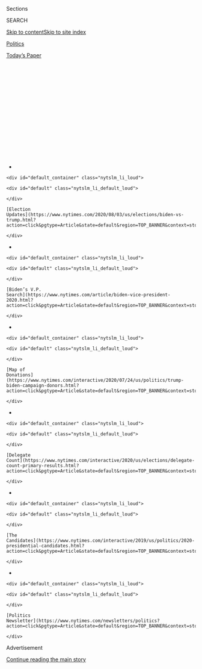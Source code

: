 <div id="app">

<div>

<div>

<div>

<div class="NYTAppHideMasthead css-1q2w90k e1suatyy0">

<div class="section css-ui9rw0 e1suatyy2">

<div class="css-eph4ug er09x8g0">

<div class="css-6n7j50">

</div>

<span class="css-1dv1kvn">Sections</span>

<div class="css-10488qs">

<span class="css-1dv1kvn">SEARCH</span>

</div>

[Skip to content](#site-content)[Skip to site
index](#site-index)

</div>

<div id="masthead-section-label" class="css-1wr3we4 eaxe0e00">

[Politics](https://www.nytimes.com/section/politics)

</div>

<div class="css-10698na e1huz5gh0">

</div>

</div>

<div id="masthead-bar-one" class="section hasLinks css-15hmgas e1csuq9d3">

<div class="css-uqyvli e1csuq9d0">

</div>

<div class="css-1uqjmks e1csuq9d1">

</div>

<div class="css-9e9ivx">

[](https://myaccount.nytimes.com/auth/login?response_type=cookie&client_id=vi)

</div>

<div class="css-1bvtpon e1csuq9d2">

[Today’s
Paper](https://www.nytimes.com/section/todayspaper)

</div>

</div>

</div>

</div>

<div data-aria-hidden="false">

<div id="site-content" data-role="main">

<div>

<div class="css-1aor85t" style="opacity:0.000000001;z-index:-1;visibility:hidden">

<div class="css-1hqnpie">

<div class="css-epjblv">

<span class="css-17xtcya">[Politics](/section/politics)</span><span class="css-x15j1o">|</span><span class="css-fwqvlz">Mail
Delays Fuel Concern Trump Is Undercutting Postal System Ahead of
Voting</span>

</div>

<div class="css-k008qs">

<div class="css-1iwv8en">

<span class="css-18z7m18"></span>

<div>

</div>

</div>

<span class="css-1n6z4y">https://nyti.ms/318HPh8</span>

<div class="css-1705lsu">

<div class="css-4xjgmj">

<div class="css-4skfbu" data-role="toolbar" data-aria-label="Social Media Share buttons, Save button, and Comments Panel with current comment count" data-testid="share-tools">

  - 
  - 
  - 
  - 
    
    <div class="css-6n7j50">
    
    </div>

  - 
  - 

</div>

</div>

</div>

</div>

</div>

</div>

<div id="NYT_TOP_BANNER_REGION" class="css-13pd83m">

<div>

<div id="styln-elections-notifications-menu" class="section interactive-content interactive-size-medium css-1edisqu">

<div class="css-17ih8de interactive-body">

<div class="nytslm_innerContainer" data-aria-live="polite">

<div class="nytslm_title">

</div>

  - 
    
    <div id="default_container" class="nytslm_li_loud">
    
    <div id="default" class="nytslm_li_default_loud">
    
    </div>
    
    [Election
    Updates](https://www.nytimes.com/2020/08/03/us/elections/biden-vs-trump.html?action=click&pgtype=Article&state=default&region=TOP_BANNER&context=storylines_menu)
    
    </div>

  - 
    
    <div id="default_container" class="nytslm_li_loud">
    
    <div id="default" class="nytslm_li_default_loud">
    
    </div>
    
    [Biden’s V.P.
    Search](https://www.nytimes.com/article/biden-vice-president-2020.html?action=click&pgtype=Article&state=default&region=TOP_BANNER&context=storylines_menu)
    
    </div>

  - 
    
    <div id="default_container" class="nytslm_li_loud">
    
    <div id="default" class="nytslm_li_default_loud">
    
    </div>
    
    [Map of
    Donations](https://www.nytimes.com/interactive/2020/07/24/us/politics/trump-biden-campaign-donors.html?action=click&pgtype=Article&state=default&region=TOP_BANNER&context=storylines_menu)
    
    </div>

  - 
    
    <div id="default_container" class="nytslm_li_loud">
    
    <div id="default" class="nytslm_li_default_loud">
    
    </div>
    
    [Delegate
    Count](https://www.nytimes.com/interactive/2020/us/elections/delegate-count-primary-results.html?action=click&pgtype=Article&state=default&region=TOP_BANNER&context=storylines_menu)
    
    </div>

  - 
    
    <div id="default_container" class="nytslm_li_loud">
    
    <div id="default" class="nytslm_li_default_loud">
    
    </div>
    
    [The
    Candidates](https://www.nytimes.com/interactive/2019/us/politics/2020-presidential-candidates.html?action=click&pgtype=Article&state=default&region=TOP_BANNER&context=storylines_menu)
    
    </div>

  - 
    
    <div id="default_container" class="nytslm_li_loud">
    
    <div id="default" class="nytslm_li_default_loud">
    
    </div>
    
    [Politics
    Newsletter](https://www.nytimes.com/newsletters/politics?action=click&pgtype=Article&state=default&region=TOP_BANNER&context=storylines_menu)
    
    </div>

</div>

</div>

</div>

</div>

</div>

<div id="top-wrapper" class="css-1sy8kpn">

<div id="top-slug" class="css-l9onyx">

Advertisement

</div>

[Continue reading the main
story](#after-top)

<div class="ad top-wrapper" style="text-align:center;height:100%;display:block;min-height:250px">

<div id="top" class="place-ad" data-position="top" data-size-key="top">

</div>

</div>

<div id="after-top">

</div>

</div>

<div>

<div id="sponsor-wrapper" class="css-1hyfx7x">

<div id="sponsor-slug" class="css-19vbshk">

Supported by

</div>

[Continue reading the main
story](#after-sponsor)

<div id="sponsor" class="ad sponsor-wrapper" style="text-align:center;height:100%;display:block">

</div>

<div id="after-sponsor">

</div>

</div>

<div class="css-186x18t">

</div>

<div class="css-1vkm6nb ehdk2mb0">

# Mail Delays Fuel Concern Trump Is Undercutting Postal System Ahead of Voting

</div>

The president’s long campaign against the Postal Service is intersecting
with his assault on mail-in voting amid concerns that he has politicized
oversight of the agency.

<div class="css-79elbk" data-testid="photoviewer-wrapper">

<div class="css-z3e15g" data-testid="photoviewer-wrapper-hidden">

</div>

<div class="css-1a48zt4 ehw59r15" data-testid="photoviewer-children">

![<span class="css-16f3y1r e13ogyst0" data-aria-hidden="true">The Postal
Service, which runs more than 31,000 post offices in the United States,
has struggled financially for years, in part because of its legal
obligation to deliver mail
everywhere.</span><span class="css-cnj6d5 e1z0qqy90" itemprop="copyrightHolder"><span class="css-1ly73wi e1tej78p0">Credit...</span><span><span>Paul
Ratje/Agence France-Presse — Getty
Images</span></span></span>](https://static01.nyt.com/images/2020/07/31/multimedia/31dc-postal/merlin_172107963_a2c16fe7-bd41-4b56-8445-524d4cce31e7-articleLarge.jpg?quality=75&auto=webp&disable=upscale)

</div>

</div>

<div class="css-18e8msd">

<div class="css-vp77d3 epjyd6m0">

<div class="css-1baulvz">

By [<span class="css-1baulvz" itemprop="name">Michael D.
Shear</span>](https://www.nytimes.com/by/michael-d-shear),
[<span class="css-1baulvz" itemprop="name">Hailey
Fuchs</span>](https://www.nytimes.com/by/hailey-fuchs) and
[<span class="css-1baulvz last-byline" itemprop="name">Kenneth P.
Vogel</span>](https://www.nytimes.com/by/kenneth-p-vogel)

</div>

</div>

  - July 31,
    2020

  - 
    
    <div class="css-4xjgmj">
    
    <div class="css-d8bdto" data-role="toolbar" data-aria-label="Social Media Share buttons, Save button, and Comments Panel with current comment count" data-testid="share-tools">
    
      - 
      - 
      - 
      - 
        
        <div class="css-6n7j50">
        
        </div>
    
      - 
      - 
    
    </div>
    
    </div>

</div>

</div>

<div class="section meteredContent css-1r7ky0e" name="articleBody" itemprop="articleBody">

<div class="css-1fanzo5 StoryBodyCompanionColumn">

<div class="css-53u6y8">

WASHINGTON — Welcome to the next election battleground: the post office.

President Trump’s yearslong assault on the Postal Service and his
increasingly dire warnings about the dangers of [voting by
mail](https://www.nytimes.com/2020/08/03/us/politics/trump-mail-in-voting.html)
are colliding as the presidential campaign enters its final months. The
result has been to generate new concerns about how he could influence an
election conducted during a pandemic in which greater-than-ever numbers
of voters will submit their ballots by mail.

In tweet after all-caps tweet, Mr. Trump has warned that allowing people
to vote by mail will result in a “[CORRUPT
ELECTION](https://twitter.com/realDonaldTrump/status/1285540318503407622?s=20)”
that will “[LEAD TO THE END OF OUR GREAT REPUBLICAN
PARTY](https://twitter.com/realDonaldTrump/status/1266172570983940101?s=20)”
and become the “[SCANDAL OF OUR
TIMES](https://twitter.com/realDonaldTrump/status/1275024974579982336?s=20).”
He has predicted that children will steal ballots out of mailboxes. On
Thursday, he [dangled the idea of delaying the
election](https://twitter.com/realDonaldTrump/status/1288818160389558273)
instead.

Members of Congress and state officials in [both parties rejected the
president’s
suggestion](https://www.nytimes.com/2020/07/30/us/politics/trump-delay-2020-election.html)
and his claim that mail-in ballots would result in widespread fraud. But
they are warning that a huge wave of ballots could overwhelm mail
carriers unless the Postal Service, in financial difficulty for years,
receives emergency funding that Republicans are blocking during
negotiations over another pandemic relief bill.

At the same time, the mail system is being undercut in ways set in
motion by Mr. Trump. Fueled by animus for Jeff Bezos, the founder of
Amazon, and surrounded by advisers who have long called for privatizing
the post office, Mr. Trump and his appointees have begun taking
cost-cutting steps that appear to have led to slower and less reliable
delivery.

</div>

</div>

<div class="css-1fanzo5 StoryBodyCompanionColumn">

<div class="css-53u6y8">

In recent weeks, at the direction of a Trump campaign megadonor who was
[recently named the postmaster
general](https://www.nytimes.com/2020/05/07/us/politics/postmaster-general-louis-dejoy.html),
the service has stopped paying mail carriers and clerks the overtime
necessary to ensure that deliveries can be completed each day. That and
other changes have led to reports of letters and packages being delayed
by as many as several days.

Voting rights groups say it is a recipe for disaster.

“We have an underfunded state and local election system and a deliberate
slowdown in the Postal Service,” said Wendy Fields, the executive
director of the Democracy Initiative, a coalition of voting and civil
rights groups. She said the president was “deliberately orchestrating
suppression and using the post office as a tool to do it.”

Kim Wyman, the Republican secretary of state in Washington, one of five
states where mail-in balloting is universal, said Wednesday on NPR’s
“1A” program that “election officials are very concerned, if the
post office is reducing service, that we will be able to get ballots to
people in time.”

During [his eulogy on Thursday for Representative John
Lewis](https://www.nytimes.com/2020/07/30/us/obama-eulogy-john-lewis-full-transcript.html),
former President Barack Obama lamented what he said was a continuing
effort to attack voting rights “with surgical precision, even
undermining the Postal Service in the run-up to an election that is
going to be dependent on mailed-in ballots so people don’t get sick.”

</div>

</div>

<div class="css-1fanzo5 StoryBodyCompanionColumn">

<div class="css-53u6y8">

Louis DeJoy, the postmaster general, defended the changes, saying in a
statement that the ban on overtime was intended to “improve operational
efficiency” and to “ensure that we meet our service standards.”

</div>

</div>

<div class="css-79elbk" data-testid="photoviewer-wrapper">

<div class="css-z3e15g" data-testid="photoviewer-wrapper-hidden">

</div>

<div class="css-1a48zt4 ehw59r15" data-testid="photoviewer-children">

![<span class="css-16f3y1r e13ogyst0" data-aria-hidden="true">Louis
DeJoy, the postmaster general, is a longtime Republican fund-raiser who
has contributed more than $1.5 million to President Trump’s
campaigns.</span><span class="css-cnj6d5 e1z0qqy90" itemprop="copyrightHolder"><span class="css-1ly73wi e1tej78p0">Credit...</span><span>Kim
Walker/Elon University, via Associated
Press</span></span>](https://static01.nyt.com/images/2020/07/31/multimedia/31dc-postal2/31dc-postal2-articleLarge.jpg?quality=75&auto=webp&disable=upscale)

</div>

</div>

<div class="css-1fanzo5 StoryBodyCompanionColumn">

<div class="css-53u6y8">

Mr. DeJoy declined to be interviewed. David Partenheimer, a spokesman
for the Postal Service, said that the nation’s post offices had “ample
capacity to adjust our nationwide processing and delivery network to
meet projected election and political mail volume, including any
additional volume that may result as a response to the Covid-19
pandemic.”

<div id="NYT_MAIN_CONTENT_1_REGION" class="css-9tf9ac">

<div>

<div id="styln-nfldraft-updates-block" class="section interactive-content interactive-size-medium css-1ftcdic">

<div class="css-17ih8de interactive-body">

<div id="styln-briefing-block" data-asset-id="">

<div class="briefing-block-header-section">

# [Latest Updates: 2020 Election](https://www.nytimes.com/2020/08/03/us/elections/biden-vs-trump.html?action=click&pgtype=Article&state=default&region=MAIN_CONTENT_1&context=storylines_live_updates)

<div class="briefing-block-ts">

Updated 2020-08-04T01:23:51.312Z

</div>

</div>

  - [Trump assails mail-in voting anew, citing delays in declaring a
    winner in a New York congressional
    primary.](https://www.nytimes.com/2020/08/03/us/elections/biden-vs-trump.html?action=click&pgtype=Article&state=default&region=MAIN_CONTENT_1&context=storylines_live_updates#link-6494b448)
  - [Obama issues his first slate of 2020
    endorsements.](https://www.nytimes.com/2020/08/03/us/elections/biden-vs-trump.html?action=click&pgtype=Article&state=default&region=MAIN_CONTENT_1&context=storylines_live_updates#link-3de249e6)
  - [In a big shift, Trump is now encouraging mask-wearing in campaign
    emails.](https://www.nytimes.com/2020/08/03/us/elections/biden-vs-trump.html?action=click&pgtype=Article&state=default&region=MAIN_CONTENT_1&context=storylines_live_updates#link-54e34d20)

<div class="briefing-block-footer">

<div class="briefing-block-footer-meta">

[See more
updates](https://www.nytimes.com/2020/08/03/us/elections/biden-vs-trump.html?action=click&pgtype=Article&state=default&region=MAIN_CONTENT_1&context=storylines_live_updates)

</div>

</div>

</div>

</div>

</div>

</div>

</div>

A plunge in the amount of mail because of a recession — which the
[United States entered into in
February](https://www.nytimes.com/2020/06/08/business/economy/us-economy-recession-2020.html)
— has cost the Postal Service billions of dollars in revenue, with some
analysts predicting that the agency will run out of money by spring.
Democrats have proposed an infusion of $25 billion. On Friday, Speaker
Nancy Pelosi accused Republicans, who are opposed to the funding, of
wanting to “diminish the capacity of the Postal System to work in a
timely fashion.”

Arthur B. Sackler, who runs the Coalition for a 21st Century Postal
Service, a group representing the biggest bulk mailers, said the changes
were concerning even though his organization did not take a position on
voting by mail.

“Like any other mail, this could complicate what is already going to be
a complicated process,” Mr. Sackler said. “A huge number of
jurisdictions are totally inexperienced in vote by mail. They have never
had the avalanche of interest that they have this year.”

Many states have already loosened restrictions on who can vote by mail:
In Kentucky, mail-in ballots [accounted for 85
percent](https://www.whas11.com/article/news/local/kentucky-election-absentee-vote-turnout/417-23f2bb1e-ea9a-4c7e-8202-c33f54063ab6)
of the vote in June’s primary. In Vermont, requests for mail-in ballots
are [up 1,000
percent](https://www.sevendaysvt.com/OffMessage/archives/2020/07/03/absentee-ballot-requests-surge-in-vermont)
over 2018.

Michigan voters had requested nearly [1.8 million mail-in
ballots](https://www.michigan.gov/sos/0,4670,7-127--534590--,00.html) by
the end of July, compared with about 500,000 by the similar time four
years ago, after the secretary of state mailed absentee ballot
applications to all [7.7 million registered
voters](https://mvic.sos.state.mi.us/).

</div>

</div>

<div class="css-1fanzo5 StoryBodyCompanionColumn">

<div class="css-53u6y8">

In the suburban Virginia district of Representative Gerald E. Connolly,
a Democrat who leads the House subcommittee that oversees the Postal
Service, 1,300 people voted by mail in a 2019 primary — last month, more
than 34,000 did.

“We are worried about new management at the Postal Service that is
carrying out Trump’s avowed opposition to voting by mail,” Mr. Connolly
said. “I don’t think that’s speculation. I think we are witnessing that
in front of our own eyes.”

Erratic service could delay the delivery of blank ballots to people who
request them. And in 34 states, completed ballots that are not received
by Election Day — this year it is Nov. 3 — are invalidated, raising the
prospect that some voters could be disenfranchised if the mail system
buckles.

In other states, ballots can be tallied as long as they are postmarked
by Election Day, but voting rights groups say ballots are often
erroneously delivered without a postmark, which prevents them from being
counted.

The ability of the Postal Service “to timely deliver and return absentee
ballots and their work to postmark those ballots will literally
determine whether or not voters are disenfranchised during the
pandemic,” said Kristen Clarke, the president of the National Lawyers’
Committee for Civil Rights Under Law.

In New York, where officials urged people not to cast ballots in person
during June’s primary, counting of mail-in ballots is still underway
weeks later, leaving some crucial races undecided. In some cases,
ballots received without postmarks are being discarded.

Making the problem worse, New York law requires that election officials
wait to begin counting mail-in ballots until the polls close on Election
Day. Other states [allow counting to begin
earlier](https://www.ncsl.org/research/elections-and-campaigns/vopp-table-16-when-absentee-mail-ballot-processing-and-counting-can-begin.aspx),
though most insist that no results be revealed until after voting ends.
In Arizona, officials can begin tallying votes 14 days early. In
Florida, officials can begin verifying signatures on ballots 22 days
before the election.

</div>

</div>

<div class="css-1fanzo5 StoryBodyCompanionColumn">

<div class="css-53u6y8">

Mr. Trump and his allies have seized upon the New York debacle as
evidence that he is right to oppose mail-in ballots. Kayleigh McEnany,
the White House press secretary, called it an “absolute catastrophe,”
and the president [referred to New York in a
tweet](https://twitter.com/realDonaldTrump/status/1287554056727040008?s=20)
that said, “Rigged Election, and EVERYONE knows it\!”

But Mr. Trump — who himself has repeatedly voted by mail in recent
elections — has set in motion changes at the Postal Service that could
make the problem
worse.

</div>

</div>

<div class="css-79elbk" data-testid="photoviewer-wrapper">

<div class="css-z3e15g" data-testid="photoviewer-wrapper-hidden">

</div>

<div class="css-1a48zt4 ehw59r15" data-testid="photoviewer-children">

<div class="css-1xdhyk6 erfvjey0">

<span class="css-1ly73wi e1tej78p0">Image</span>

<div class="css-zjzyr8">

<div data-testid="lazyimage-container" style="height:257.77777777777777px">

</div>

</div>

</div>

<span class="css-16f3y1r e13ogyst0" data-aria-hidden="true">New York
City Board of Elections staff members counting absentee ballots this
month from June’s primary. Some crucial races are still undecided.
</span><span class="css-cnj6d5 e1z0qqy90" itemprop="copyrightHolder"><span class="css-1ly73wi e1tej78p0">Credit...</span><span>Victor
J. Blue for The New York Times</span></span>

</div>

</div>

<div class="css-1fanzo5 StoryBodyCompanionColumn">

<div class="css-53u6y8">

A series of Postal Service documents titled “PMGs expectations,” a
reference to the postmaster general, describe how Mr. Trump’s new
leadership team is trying to cut costs.

“Overtime will be eliminated,” says the document, which was [first
reported by The Washington
Post](https://www.washingtonpost.com/business/2020/07/14/postal-service-trump-dejoy-delay-mail/).
“Again, we are paying too much overtime, and it is not cost effective
and will soon be taken off the table. More to come on this.”

The document continues: “The U.S.P.S. will no longer use excessive cost
to get the basic job done. If the plants run late, they will keep the
mail for the next day.”

Another document, dated July 10, says, “One aspect of these changes that
may be difficult for employees is that — temporarily — we may see mail
left behind or on the workroom floor or docks.”

</div>

</div>

<div class="css-1fanzo5 StoryBodyCompanionColumn">

<div class="css-53u6y8">

With the agency under financial pressure, some offices have also begun
to cut back on hours. The result, according to postal workers, members
of Congress and major post office customers, is a noticeable slowdown in
delivery.

“The policies that the new postmaster general is putting into place —
they couldn’t lead to anything but degradation of service,” said Mark
Dimondstein, the president of the [American Postal Workers
Union](https://www.apwu.org/mark-dimondstein). “Anything that slows down
the mail could have a negative impact on everything we do, including
vote by mail.”

The Postal Service, which runs more than 31,000 post offices in the
United States, has struggled financially for years, in part because of
its legal obligation to deliver mail everywhere, even remote locations
that would be unprofitable for a private company.

[A 2018 report by the Treasury
Department](https://home.treasury.gov/system/files/136/USPS_A_Sustainable_Path_Forward_report_12-04-2018.pdf)
recommended an overhaul of the Postal Service, which the report said
accumulated losses of $69 billion from 2007 to 2018.

But the administration’s critics say the changes being put in place by
Mr. DeJoy are part of a political agenda to move toward privatization of
the Postal Service.

In mid-July, Representative Carolyn B. Maloney, Democrat of New York and
the chairwoman of the House Oversight and Reform Committee, and Mr.
Connolly [wrote a letter to Mr.
DeJoy](https://oversight.house.gov/sites/democrats.oversight.house.gov/files/2020-07-20.CBM%20GEC%20to%20DeJoy%20-PMG%20re%20Postal%20Service%20Changes.pdf)
raising questions about the ban on overtime and the other changes.

“While these changes in a normal year would be drastic,” the lawmakers
wrote, “in a presidential election year when many states are relying
heavily on absentee mail-in ballots, increases in mail delivery timing
would impair the ability of ballots to be received and counted in a
timely manner — an unacceptable outcome for a free and fair
election.”

</div>

</div>

<div class="css-79elbk" data-testid="photoviewer-wrapper">

<div class="css-z3e15g" data-testid="photoviewer-wrapper-hidden">

</div>

<div class="css-1a48zt4 ehw59r15" data-testid="photoviewer-children">

<div class="css-1xdhyk6 erfvjey0">

<span class="css-1ly73wi e1tej78p0">Image</span>

<div class="css-zjzyr8">

<div data-testid="lazyimage-container" style="height:257.77777777777777px">

</div>

</div>

</div>

<span class="css-16f3y1r e13ogyst0" data-aria-hidden="true">Mail-in
ballots at the Bucks County Board of Elections office before the primary
in May in Doylestown, Pa. Mr. Trump has warned that allowing people to
vote by mail will result in a “CORRUPT
ELECTION.”</span><span class="css-cnj6d5 e1z0qqy90" itemprop="copyrightHolder"><span class="css-1ly73wi e1tej78p0">Credit...</span><span>Matt
Slocum/Associated Press</span></span>

</div>

</div>

<div class="css-1fanzo5 StoryBodyCompanionColumn">

<div class="css-53u6y8">

Mr. Trump has been assailing the Postal Service since early in his
presidency, [tweeting in 2017 that the agency was becoming “dumber and
poorer”](https://twitter.com/realDonaldTrump/status/946728546633953285?s=20)
because it charged big companies too little for delivering their
packages.

The president has repeatedly blamed Mr. Bezos, who is also the owner of
The Washington Post, for the financial plight of the Postal Service,
insisting that the post office charges Amazon too little, an assertion
that many experts have rejected as false.

In the past three years, the president has replaced all six members of
the Postal Service Board of Governors.

In May, the board, which includes two Democrats, selected Mr. DeJoy, a
longtime Republican fund-raiser who has contributed more than $1.5
million to Mr. Trump’s 2016 and 2020 campaigns, to be postmaster
general. According to financial disclosures, Mr. DeJoy and his wife,
Aldona Wos, who has been nominated to be the ambassador to Canada, have
$115,002 to $300,000 invested in the Postal Service’s major competitor,
UPS.

Two board members have since departed. David C. Williams, the vice
chairman, left in April over concerns that the Postal Service was
becoming increasingly politicized by the Trump administration, according
to two people familiar with his thinking. Ronald Stroman, who oversaw
mail-in voting and relations with election officials, resigned in May.

One of the remaining members, Robert M. Duncan, is a former Republican
National Committee chairman who has been a campaign donor to Mr. Trump.

</div>

</div>

<div class="css-1fanzo5 StoryBodyCompanionColumn">

<div class="css-53u6y8">

In accusing the administration of politicizing the Postal Service, the
president’s critics point to a recent decision to send a mailer
detailing guidelines to protect against the
[coronavirus](https://www.nytimes.com/interactive/2020/us/coronavirus-us-cases.htmlhttps://www.nytimes.com/interactive/2020/us/coronavirus-us-cases.html).
The mailer, which featured Mr. Trump’s name in a campaignlike style, was
sent in March to 130 million **** American households at a [reported
cost of $28
million](https://www.usatoday.com/story/news/politics/2020/05/28/coronavirus-post-card-trump-cost-post-office-28-million/5274034002/).

According to Postal Service emails obtained by The New York Times under
the Freedom of Information Act, Mr. Trump was personally involved.

“I know that POTUS personally approved this postcard and is aware of the
USPS effort in service to the nation — pushing information out to every
household, urban and rural,” John M. Barger, a governor of the postal
system, wrote [in an
email](https://www.documentcloud.org/documents/7010858-USPS-Email-Trump-Personally-Approved-28M.html)
to the postmaster general at the time.

In [another
email](https://www.documentcloud.org/documents/7010863-USPS-Emails-Show-Trump-Coronavirus-Postcard-Was.html),
**** Dr. Deborah L. Birx, the White House coronavirus response
coordinator, told a member of the board that Dr. Stephen C. Redd, a
deputy director at the Centers for Disease Control and Prevention, “will
make this happen.” The mailer received a go-ahead from the White House
before it was sent out, the emails show.

S. David Fineman, who served on the board under Presidents Bill Clinton
and George W. Bush, said that during his time, the board rarely if ever
had contact with the White House.

“I’ve never seen anything quite like this,” he said. “No one would have
thought that we would have sought the input of the
administration.”

</div>

</div>

<div>

</div>

</div>

<div>

</div>

<div>

</div>

<div id="NYT_BELOW_MAIN_CONTENT_REGION">

<div>

<div id="STLYN_guide_v1_STYLN_guide_a" class="section css-l08pwh interactive-content interactive-size-medium">

<div class="css-17ih8de interactive-body">

<div class="g-story g-freebird g-max-limit" data-preview-slug="styln-scroll-guide">

</div>

<div id="g-electionguide-id" class="g-electionguide">

<div class="g-electionguide-container">

<div class="g-electionguide-wrapper">

<div class="g-electionguide-logo">

</div>

# Our 2020 Election Guide

Updated Aug. 3, 2020

  - 
    
    -----
    
    ## The Latest
    
      - President Trump again assails mail-in voting, [claiming without
        evidence that the process is plagued by
        fraud](https://www.nytimes.com/2020/08/03/us/politics/trump-mail-in-voting.html?action=click&pgtype=Article&state=default&region=BELOW_MAIN_CONTENT&context=storylines_guide).

  - 
    
    -----
    
    ## Biden’s V.P. Search
    
      - [Here are 13
        women](https://www.nytimes.com/article/biden-vice-president-2020.html?action=click&pgtype=Article&state=default&region=BELOW_MAIN_CONTENT&context=storylines_guide)
        who have been under consideration to be Joe Biden’s running
        mate, and why each might be chosen — and might not be.

  - 
    
    -----
    
    ## Keep Up With Our Coverage
    
      - Get an
        [email](https://www.nytimes.com/newsletters/politics?action=click&pgtype=Article&state=default&region=BELOW_MAIN_CONTENT&context=storylines_guide)
        recapping the day’s news
    
    <!-- end list -->
    
      - Download our mobile app on
        [iOS](https://apps.apple.com/us/app/nytimes/id284862083?ls=1&mat_click_id=5c79ae7455014fd1bd66b5610c05b8f2-20191112-16948&referrer=mat_click_id%3D5c79ae7455014fd1bd66b5610c05b8f2-20191112-16948%26link_click_id%3D722930677036718082)
        and
        [Android](http://a.localytics.com/android?id=com.nytimes.android&referrer=utm_source%3Dother_nyt_mobile_web%26utm_medium%3DWeb%2520page%26utm_term%3DGeneral%2520Mobile%2520Page%26utm_campaign%3DNYT%2520Mobile%2520General%2520Page)
        and turn on Breaking News and Politics alerts

</div>

</div>

</div>

</div>

</div>

</div>

</div>

<div>

</div>

<div>

<div id="bottom-wrapper" class="css-1ede5it">

<div id="bottom-slug" class="css-l9onyx">

Advertisement

</div>

[Continue reading the main
story](#after-bottom)

<div id="bottom" class="ad bottom-wrapper" style="text-align:center;height:100%;display:block;min-height:90px">

</div>

<div id="after-bottom">

</div>

</div>

</div>

</div>

</div>

## Site Index

<div>

</div>

## Site Information Navigation

  - [© <span>2020</span> <span>The New York Times
    Company</span>](https://help.nytimes.com/hc/en-us/articles/115014792127-Copyright-notice)

<!-- end list -->

  - [NYTCo](https://www.nytco.com/)
  - [Contact
    Us](https://help.nytimes.com/hc/en-us/articles/115015385887-Contact-Us)
  - [Work with us](https://www.nytco.com/careers/)
  - [Advertise](https://nytmediakit.com/)
  - [T Brand Studio](http://www.tbrandstudio.com/)
  - [Your Ad
    Choices](https://www.nytimes.com/privacy/cookie-policy#how-do-i-manage-trackers)
  - [Privacy](https://www.nytimes.com/privacy)
  - [Terms of
    Service](https://help.nytimes.com/hc/en-us/articles/115014893428-Terms-of-service)
  - [Terms of
    Sale](https://help.nytimes.com/hc/en-us/articles/115014893968-Terms-of-sale)
  - [Site
    Map](https://spiderbites.nytimes.com)
  - [Help](https://help.nytimes.com/hc/en-us)
  - [Subscriptions](https://www.nytimes.com/subscription?campaignId=37WXW)

</div>

</div>

</div>

</div>
